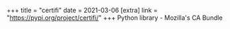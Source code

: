 +++
title = "certifi"
date = 2021-03-06
[extra]
link = "https://pypi.org/project/certifi/"
+++
Python library - Mozilla's CA Bundle

